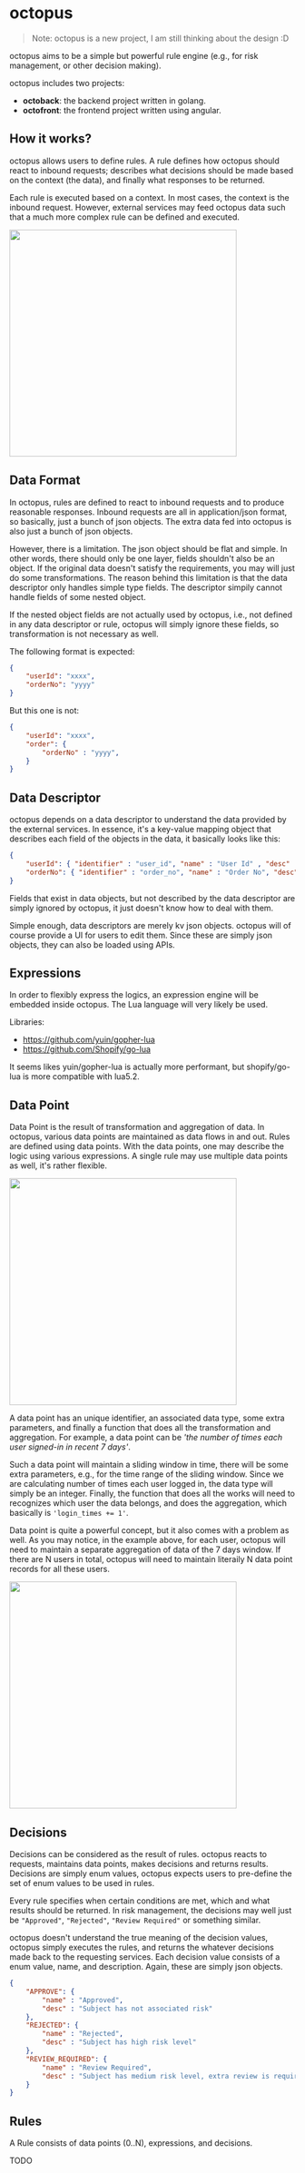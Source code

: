 # octopus

> Note: octopus is a new project, I am still thinking about the design :D

octopus aims to be a simple but powerful rule engine (e.g., for risk management, or other decision making).

octopus includes two projects:

- **octoback**: the backend project written in golang.
- **octofront**: the frontend project written using angular.

## How it works?

octopus allows users to define rules. A rule defines how octopus should react to inbound requests; describes what decisions should be made based on the context (the data), and finally what responses to be returned.

Each rule is executed based on a context. In most cases, the context is the inbound request. However, external services may feed octopus data such that a much more complex rule can be defined and executed.

<img src="./doc/octopus_workflow.png" height="400px"/>

## Data Format

In octopus, rules are defined to react to inbound requests and to produce reasonable responses. Inbound requests are all in application/json format, so basically, just a bunch of json objects. The extra data fed into octopus is also just a bunch of json objects.

However, there is a limitation. The json object should be flat and simple. In other words, there should only be one layer, fields shouldn't also be an object. If the original data doesn't satisfy the requirements, you may will just do some transformations. The reason behind this limitation is that the data descriptor only handles simple type fields. The descriptor simpily cannot handle fields of some nested object.

If the nested object fields are not actually used by octopus, i.e., not defined in any data descriptor or rule, octopus will simply ignore these fields, so transformation is not necessary as well.

The following format is expected:

```json
{
    "userId": "xxxx",
    "orderNo": "yyyy"
}
```

But this one is not:

```json
{
    "userId": "xxxx",
    "order": {
        "orderNo" : "yyyy",
    }
}
```

## Data Descriptor

octopus depends on a data descriptor to understand the data provided by the external services. In essence, it's a key-value mapping object that describes each field of the objects in the data, it basically looks like this:

```json
{
    "userId": { "identifier" : "user_id", "name" : "User Id" , "desc" : "User identifier of the whole system" },
    "orderNo": { "identifier" : "order_no", "name" : "Order No", "desc" : "Order no of the forward transaction" }
}
```

Fields that exist in data objects, but not described by the data descriptor are simply ignored by octopus, it just doesn't know how to deal with them.

Simple enough, data descriptors are merely kv json objects. octopus will of course provide a UI for users to edit them. Since these are simply json objects, they can also be loaded using APIs.

## Expressions

In order to flexibly express the logics, an expression engine will be embedded inside octopus. The Lua language will very likely be used.

Libraries:

- https://github.com/yuin/gopher-lua
- https://github.com/Shopify/go-lua

It seems likes yuin/gopher-lua is actually more performant, but shopify/go-lua is more compatible with lua5.2.

## Data Point

Data Point is the result of transformation and aggregation of data. In octopus, various data points are maintained as data flows in and out. Rules are defined using data points. With the data points, one may describe the logic using various expressions. A single rule may use multiple data points as well, it's rather flexible.

<img src="./doc/octopus_datapoint.png" height="400px"/>

A data point has an unique identifier, an associated data type, some extra parameters, and finally a function that does all the transformation and aggregation. For example, a data point can be *'the number of times each user signed-in in recent 7 days'*.

Such a data point will maintain a sliding window in time, there will be some extra parameters, e.g., for the time range of the sliding window. Since we are calculating number of times each user logged in, the data type will simply be an integer. Finally, the function that does all the works will need to recognizes which user the data belongs, and does the aggregation, which basically is `'login_times += 1'`.

Data point is quite a powerful concept, but it also comes with a problem as well. As you may notice, in the example above, for each user, octopus will need to maintain a separate aggregation of data of the 7 days window. If there are N users in total, octopus will need to maintain literaily N data point records for all these users.

<img src="./doc/octopus_datapoint_maintain.png" height="400px"/>

## Decisions

Decisions can be considered as the result of rules. octopus reacts to requests, maintains data points, makes decisions and returns results. Decisions are simply enum values, octopus expects users to pre-define the set of enum values to be used in rules.

Every rule specifies when certain conditions are met, which and what results should be returned. In risk management, the decisions may well just be `"Approved"`, `"Rejected"`, `"Review Required"` or something similar.

octopus doesn't understand the true meaning of the decision values, octopus simply executes the rules, and returns the whatever decisions made back to the requesting services. Each decision value consists of a enum value, name, and description. Again, these are simply json objects.

```json
{
    "APPROVE": {
        "name" : "Approved",
        "desc" : "Subject has not associated risk"
    },
    "REJECTED": {
        "name" : "Rejected",
        "desc" : "Subject has high risk level"
    },
    "REVIEW_REQUIRED": {
        "name" : "Review Required",
        "desc" : "Subject has medium risk level, extra review is required"
    }
}
```

## Rules

A Rule consists of data points (0..N), expressions, and decisions.

TODO

<!--
## API

TODO

 -->

